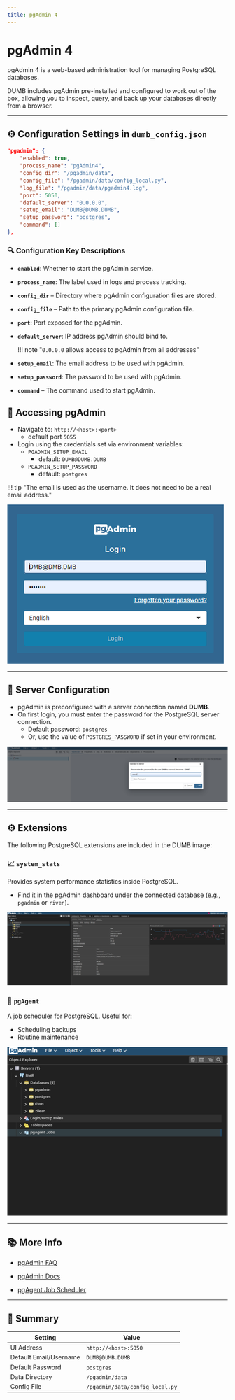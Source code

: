 ```yaml
---
title: pgAdmin 4
---
```


# pgAdmin 4

pgAdmin 4 is a web-based administration tool for managing PostgreSQL databases. 

DUMB includes pgAdmin pre-installed and configured to work out of the box, allowing you to inspect, query, and back up your databases directly from a browser.

---

## ⚙️ Configuration Settings in `dumb_config.json`
```json
"pgadmin": {
    "enabled": true,
    "process_name": "pgAdmin4",
    "config_dir": "/pgadmin/data",
    "config_file": "/pgadmin/data/config_local.py",
    "log_file": "/pgadmin/data/pgadmin4.log",
    "port": 5050,
    "default_server": "0.0.0.0",
    "setup_email": "DUMB@DUMB.DUMB",
    "setup_password": "postgres",
    "command": []
},
```    

### 🔍 Configuration Key Descriptions
- **`enabled`**: Whether to start the pgAdmin service.
- **`process_name`**: The label used in logs and process tracking.
- **`config_dir`** – Directory where pgAdmin configuration files are stored.
- **`config_file`** – Path to the primary pgAdmin configuration file.
- **`port`**: Port exposed for the pgAdmin.
- **`default_server`**: IP address pgAdmin should bind to. 

    !!! note "`0.0.0.0` allows access to pgAdmin from all addresses"

- **`setup_email`**: The email address to be used with pgAdmin.
- **`setup_password`**: The password to be used with pgAdmin. 
- **`command`** – The command used to start pgAdmin.

## 🚪 Accessing pgAdmin
- Navigate to: `http://<host>:<port>` 
    - default port `5055`
- Login using the credentials set via environment variables:
  - `PGADMIN_SETUP_EMAIL` 
    - default: `DUMB@DUMB.DUMB`
  - `PGADMIN_SETUP_PASSWORD` 
    - default: `postgres`

!!! tip "The email is used as the username. It does not need to be a real email address."

![Login Screen](../assets/images/pgadmin/pgadmin-login.png)

---

## 🔐 Server Configuration
- pgAdmin is preconfigured with a server connection named **DUMB**.
- On first login, you must enter the password for the PostgreSQL server connection.
    - Default password: `postgres`
    - Or, use the value of `POSTGRES_PASSWORD` if set in your environment.

![Server View](../assets/images/pgadmin/pgadmin-server-view.png)

---

## ⚙️ Extensions
The following PostgreSQL extensions are included in the DUMB image:

### 📈 `system_stats`
Provides system performance statistics inside PostgreSQL.

- Find it in the pgAdmin dashboard under the connected database (e.g., `pgadmin` or `riven`).

![System Stats](../assets/images/pgadmin/pgadmin-system-stats.png)

### 📅 `pgAgent`
A job scheduler for PostgreSQL. Useful for:

- Scheduling backups
- Routine maintenance

![pgAgent Jobs](../assets/images/pgadmin/pgadmin-pgagent-jobs.png)

---

## 📚 More Info

- [pgAdmin FAQ](../faq/pgadmin.md)

- [pgAdmin Docs](https://www.pgadmin.org/docs/pgadmin4/latest/index.html)

- [pgAgent Job Scheduler](https://www.pgadmin.org/docs/pgadmin4/development/pgagent_jobs.html)

---

## 🧠 Summary
| Setting                | Value                |
|------------------------|----------------------|
| UI Address             | `http://<host>:5050` |
| Default Email/Username| `DUMB@DUMB.DUMB`         |
| Default Password       | `postgres`           |
| Data Directory         | `/pgadmin/data`      |
| Config File            | `/pgadmin/data/config_local.py` |
